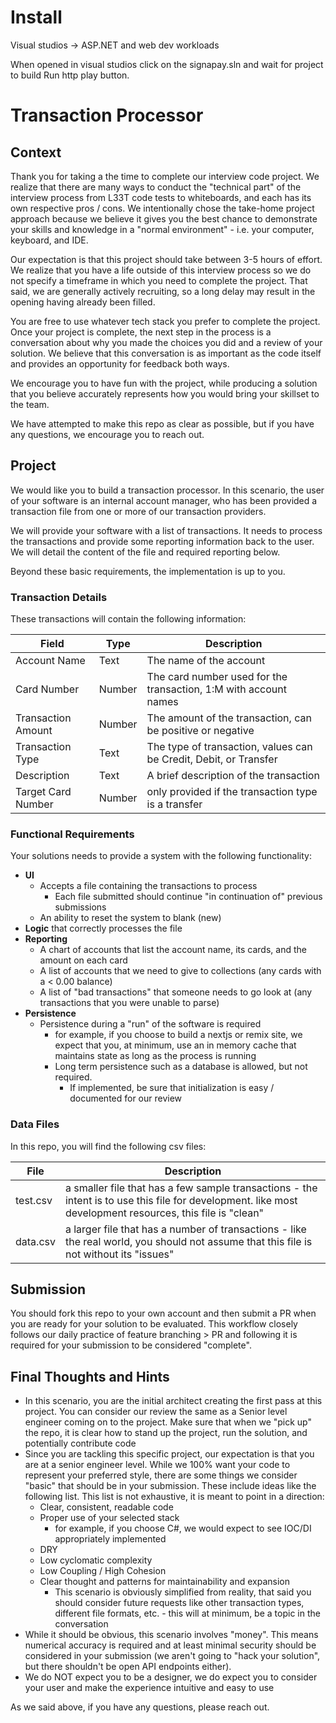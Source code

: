 # Install
Visual studios -> ASP.NET and web dev workloads

When opened in visual studios click on the signapay.sln and wait for project to build 
Run http play button.

# Transaction Processor

## Context

Thank you for taking a the time to complete our interview code project. We realize that there are many ways to conduct the "technical part" of the interview process from L33T code tests to whiteboards, and each has its own respective pros / cons. We intentionally chose the take-home project approach because we believe it gives you the best chance to demonstrate your skills and knowledge in a "normal environment" - i.e. your computer, keyboard, and IDE.

Our expectation is that this project should take between 3-5 hours of effort. We realize that you have a life outside of this interview process so we do not specify a timeframe in which you need to complete the project. That said, we are generally actively recruiting, so a long delay may result in the opening having already been filled.

You are free to use whatever tech stack you prefer to complete the project. Once your project is complete, the next step in the process is a conversation about why you made the choices you did and a review of your solution. We believe that this conversation is as important as the code itself and provides an opportunity for feedback both ways.

We encourage you to have fun with the project, while producing a solution that you believe accurately represents how you would bring your skillset to the team.

We have attempted to make this repo as clear as possible, but if you have any questions, we encourage you to reach out.

## Project

We would like you to build a transaction processor. In this scenario, the user of your software is an internal account manager, who has been provided a transaction file from one or more of our transaction providers.

We will provide your software with a list of transactions. It needs to process the transactions and provide some reporting information back to the user. We will detail the content of the file and required reporting below.

Beyond these basic requirements, the implementation is up to you.

### Transaction Details

These transactions will contain the following information:

| Field              | Type   | Description                                                       |
| ------------------ | ------ | ----------------------------------------------------------------- |
| Account Name       | Text   | The name of the account                                           |
| Card Number        | Number | The card number used for the transaction, 1:M with account names  |
| Transaction Amount | Number | The amount of the transaction, can be positive or negative        |
| Transaction Type   | Text   | The type of transaction, values can be Credit, Debit, or Transfer |
| Description        | Text   | A brief description of the transaction                            |
| Target Card Number | Number | only provided if the transaction type is a transfer               |

### Functional Requirements

Your solutions needs to provide a system with the following functionality:

- **UI**
  - Accepts a file containing the transactions to process
    - Each file submitted should continue "in continuation of" previous submissions
  - An ability to reset the system to blank (new)
- **Logic** that correctly processes the file
- **Reporting**
  - A chart of accounts that list the account name, its cards, and the amount on each card
  - A list of accounts that we need to give to collections (any cards with a < 0.00 balance)
  - A list of "bad transactions" that someone needs to go look at (any transactions that you were unable to parse)
- **Persistence**
  - Persistence during a "run" of the software is required
    - for example, if you choose to build a nextjs or remix site, we expect that you, at minimum, use an in memory cache that maintains state as long as the process is running
    - Long term persistence such as a database is allowed, but not required.
      - If implemented, be sure that initialization is easy / documented for our review

### Data Files

In this repo, you will find the following csv files:

| File     | Description                                                                                                                                               |
| -------- | --------------------------------------------------------------------------------------------------------------------------------------------------------- |
| test.csv | a smaller file that has a few sample transactions - the intent is to use this file for development. like most development resources, this file is "clean" |
| data.csv | a larger file that has a number of transactions - like the real world, you should not assume that this file is not without its "issues"                   |

## Submission

You should fork this repo to your own account and then submit a PR when you are ready for your solution to be evaluated. This workflow closely follows our daily practice of feature branching > PR and following it is required for your submission to be considered "complete".

## Final Thoughts and Hints

- In this scenario, you are the initial architect creating the first pass at this project. You can consider our review the same as a Senior level engineer coming on to the project. Make sure that when we "pick up" the repo, it is clear how to stand up the project, run the solution, and potentially contribute code
- Since you are tackling this specific project, our expectation is that you are at a senior engineer level. While we 100% want your code to represent your preferred style, there are some things we consider "basic" that should be in your submission. These include ideas like the following list. This list is not exhaustive, it is meant to point in a direction:
  - Clear, consistent, readable code
  - Proper use of your selected stack
    - for example, if you choose C#, we would expect to see IOC/DI appropriately implemented
  - DRY
  - Low cyclomatic complexity
  - Low Coupling / High Cohesion
  - Clear thought and patterns for maintainability and expansion
    - This scenario is obviously simplified from reality, that said you should consider future requests like other transaction types, different file formats, etc. - this will at minimum, be a topic in the conversation
- While it should be obvious, this scenario involves "money". This means numerical accuracy is required and at least minimal security should be considered in your submission (we aren't going to "hack your solution", but there shouldn't be open API endpoints either).
- We do NOT expect you to be a designer, we do expect you to consider your user and make the experience intuitive and easy to use

As we said above, if you have any questions, please reach out.

